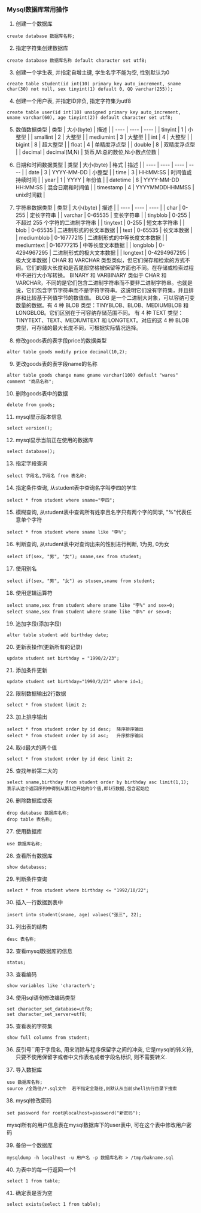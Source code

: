### Mysql数据库常用操作
1. 创建一个数据库
```mysql
create database 数据库名称;
```

2. 指定字符集创建数据库
```mysql
create database 数据库名称 default character set utf8;
```

3. 创建一个学生表, 并指定自增主键, 学生名字不能为空, 性别默认为0
```mysql
create table student(id int(10) primary key auto_increment, sname char(30) not null, sex tinyint(1) default 0, QQ varchar(255));
```

4. 创建一个用户表, 并指定ID非负, 指定字符集为utf8
```mysql
create table user(id int(10) unsigned primary key auto_increment, uname varchar(60), age tinyint(2)) default character set utf8;
```

5. 数值数据类型
| 类型     |  大小(byte)    |   描述  |
| ---- | ---- | ---- |
| tinyint    |  1  |  小整型    |
| smallint   |  2  |  大整型    |
| mediumint  |  3  |  大整型    |
|  int       |  4  |  大整型    |
|  bigint    |  8  | 超大整型   |
|  float     |  4  |  单精度浮点型    |
|  double    |  8  |  双精度浮点型    |
|  decimal   |  decimal(M,N)  |  货币,M:总的数位,N:小数点位数    |

6. 日期和时间数据类型
| 类型     |  大小(byte)    |  格式  |   描述  |
| ---- | ---- | ---- | ---- |
| date      |  3  |  YYYY-MM-DD           |   小整型    |
| time      |  3  |  HH:MM:SS             |   时间值或持续时间    |
| year      |  1  |  YYYY                 |   年份值    |
| datetime  |  8  |  YYYY-MM-DD HH:MM:SS  |   混合日期和时间值    |
| timestamp |  4  |  YYYYMMDDHHMMSS       |   unix时间戳    |

7. 字符串数据类型
| 类型     |  大小(byte)    |   描述  |
| ---- | ---- | ---- |
| char        |  0-255        |  定长字符串    |
| varchar     |  0-65535      |  变长字符串    |
| tinyblob    |  0-255        |  不超过 255 个字符的二进制字符串    |
| tinytext    |  0-255        |  短文本字符串    |
| blob        |  0-65535      |  二进制形式的长文本数据    |
| text        |  0-65535      |  长文本数据    |
| mediumblob  |  0-16777215   |  二进制形式的中等长度文本数据    |
| mediumtext  |  0-16777215   |  中等长度文本数据    |
| longblob    |  0-4294967295 |  二进制形式的极大文本数据    |
| longtext    |  0-4294967295 |  极大文本数据    |
CHAR 和 VARCHAR 类型类似，但它们保存和检索的方式不同。它们的最大长度和是否尾部空格被保留等方面也不同。在存储或检索过程中不进行大小写转换。
BINARY 和 VARBINARY 类似于 CHAR 和 VARCHAR，不同的是它们包含二进制字符串而不要非二进制字符串。也就是说，它们包含字节字符串而不是字符字符串。这说明它们没有字符集，并且排序和比较基于列值字节的数值值。
BLOB 是一个二进制大对象，可以容纳可变数量的数据。有 4 种 BLOB 类型：TINYBLOB、BLOB、MEDIUMBLOB 和 LONGBLOB。它们区别在于可容纳存储范围不同。
有 4 种 TEXT 类型：TINYTEXT、TEXT、MEDIUMTEXT 和 LONGTEXT。对应的这 4 种 BLOB 类型，可存储的最大长度不同，可根据实际情况选择。

8. 修改goods表的表字段price的数据类型
```mysql
alter table goods modify price decimal(10,2);
```

9. 更改goods表的表字段name的名称
```mysql
alter table goods change name gname varchar(100) default "wares" comment "商品名称";
```

10. 删除goods表中的数据
```mysql
delete from goods;
```

11. mysql显示版本信息
```mysql
select version();
```

12. mysql显示当前正在使用的数据库
```mysql
select database();
```

13. 指定字段查询
```mysql
select 字段名,字段名 from 表名称;
```

14. 指定条件查询, 从student表中查询名字叫李四的学生
```mysql
select * from student where sname="李四";
```

15. 模糊查询, 从student表中查询所有姓李且名字只有两个字的同学, "%"代表任意单个字符
```mysql
select * from student where sname like "李%";
```

16. 判断查询, 从student表中对查询出来的性别进行判断, 1为男, 0为女
```mysql
select if(sex, "男", "女"); sname,sex from student;
```

17. 使用别名
```mysql
select if(sex, "男", "女") as stusex,sname from student;
```

18. 使用逻辑运算符
```mysql
select sname,sex from student where sname like "李%" and sex=0;
select sname,sex from student where sname like "李%" or sex=0;
```

19. 追加字段(添加字段)
```mysql
alter table student add birthday date;
```

20. 更新表操作(更新所有的记录)
```mysql
update student set birthday = "1990/2/23";
```

21. 添加条件更新
```mysql
update student set birthday="1990/2/23" where id=1;
```

22. 限制数据输出2行数据
```mysql
select * from student limit 2;
```

23. 加上排序输出
```mysql
select * from student order by id desc;  降序排序输出
select * from student order by id asc;   升序排序输出
```

24. 取id最大的两个值
```mysql
select * from student order by id desc limit 2;
```

25. 查找年龄第二大的
```mysql
select sname,birthday from student order by birthday asc limit(1,1);  表示从这个返回序列中得到从第1位开始的1个值,即1行数据,包含起始位
```

26. 删除数据库或表
```mysql
drop database 数据库名称;
drop table 表名称;
```

27. 使用数据库
```mysql
use 数据库名称;
```

28. 查看所有数据库
```mysql
show databases;
```

29. 判断条件查询
```mysql
select * from student where birthday <= "1992/10/22";
```

30. 插入一行数据到表中
```mysql
insert into student(sname, age) values("张三", 22);
```

31. 列出表的结构
```mysql
desc 表名称;
```

32. 查看mysql数据库的信息
```mysql
status;
```

33. 查看编码
```mysql
show variables like 'character%';
```

34. 使用sql语句修改编码类型
```mysql
set character_set_database=utf8;
set character_set_server=utf8;
```

35. 查看表的字符集
```mysql
show full columns from student;
```

36. 反引号``用于字段名, 用来消除与程序保留字之间的冲突, 它是mysql的转义符, 只要不使用保留字或者中文作表名或者字段名标识, 则不需要转义.

37. 导入数据库
```mysql
use 数据库名称;
source /全路径/*.sql文件  若不指定全路径,则默认从当前shell执行目录下搜索
```

38. mysql修改密码
```mysql
set password for root@localhost=password("新密码");
```
mysql所有的用户信息表在mysql数据库下的user表中, 可在这个表中修改用户密码

39. 备份一个数据库
```mysql
mysqldump -h localhost -u 用户名 -p 数据库名称 > /tmp/bakname.sql
```

40. 为表中的每一行返回一个1
```mysql
select 1 from table;
```

41. 确定表是否为空
```mysql
select exists(select 1 from table);
```

